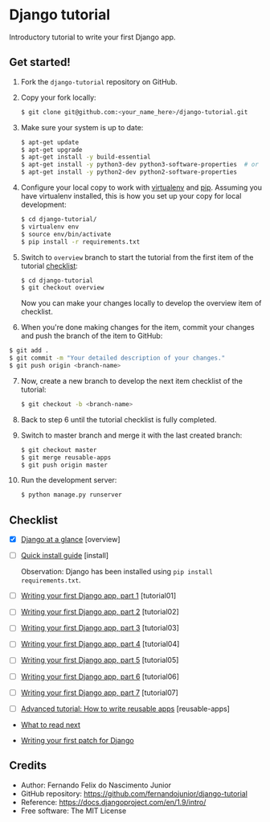 # Django tutorial

Introductory tutorial to write your first Django app.

## Get started!

1. Fork the `django-tutorial` repository on GitHub.

2. Copy your fork locally:

    ```sh
    $ git clone git@github.com:<your_name_here>/django-tutorial.git
    ```

3. Make sure your system is up to date:

    ```sh
    $ apt-get update
    $ apt-get upgrade
    $ apt-get install -y build-essential
    $ apt-get install -y python3-dev python3-software-properties  # or
    $ apt-get install -y python2-dev python2-software-properties
    ```

4. Configure your local copy to work with
[virtualenv](https://virtualenv.pypa.io/) and [pip](https://pip.pypa.io).
Assuming you have virtualenv installed, this is how you set up your copy for
local development:

    ```sh
    $ cd django-tutorial/
    $ virtualenv env
    $ source env/bin/activate
    $ pip install -r requirements.txt
    ```

5. Switch to `overview` branch to start the tutorial from the first item of
the tutorial [checklist](#checklist):

    ```sh
    $ cd django-tutorial
    $ git checkout overview
    ```

   Now you can make your changes locally to develop the overview item of
   checklist.

6. When you're done making changes for the item, commit your changes and push
the branch of the item to GitHub:

 ```sh
 $ git add .
 $ git commit -m "Your detailed description of your changes."
 $ git push origin <branch-name>
 ```

7. Now, create a new branch to develop the next item checklist of the tutorial:

    ```sh
    $ git checkout -b <branch-name>
    ```

8. Back to step 6 until the tutorial checklist is fully completed.

9. Switch to master branch and merge it with the last created branch:

    ```sh
    $ git checkout master
    $ git merge reusable-apps
    $ git push origin master
    ```

10. Run the development server:

    ```sh
    $ python manage.py runserver
    ```

## Checklist

* [x] [Django at a glance](https://docs.djangoproject.com/en/1.9/intro/overview/) [overview]

* [ ] [Quick install guide](https://docs.djangoproject.com/en/1.9/intro/install/) [install]

    Observation: Django has been installed using `pip install requirements.txt`.

* [ ] [Writing your first Django app, part 1](https://docs.djangoproject.com/en/1.9/intro/tutorial01/) [tutorial01]

* [ ] [Writing your first Django app, part 2](https://docs.djangoproject.com/en/1.9/intro/tutorial02/) [tutorial02]

* [ ] [Writing your first Django app, part 3](https://docs.djangoproject.com/en/1.9/intro/tutorial03/) [tutorial03]

* [ ] [Writing your first Django app, part 4](https://docs.djangoproject.com/en/1.9/intro/tutorial04/) [tutorial04]

* [ ] [Writing your first Django app, part 5](https://docs.djangoproject.com/en/1.9/intro/tutorial05/) [tutorial05]

* [ ] [Writing your first Django app, part 6](https://docs.djangoproject.com/en/1.9/intro/tutorial06/) [tutorial06]

* [ ] [Writing your first Django app, part 7](https://docs.djangoproject.com/en/1.9/intro/tutorial07/) [tutorial07]

* [ ] [Advanced tutorial: How to write reusable apps](https://docs.djangoproject.com/en/1.9/intro/reusable-apps/) [reusable-apps]

* [What to read next](https://docs.djangoproject.com/en/1.9/intro/whatsnext/)

* [Writing your first patch for Django](https://docs.djangoproject.com/en/1.9/intro/contributing/)

## Credits

* Author: Fernando Felix do Nascimento Junior
* GitHub repository: https://github.com/fernandojunior/django-tutorial
* Reference: https://docs.djangoproject.com/en/1.9/intro/
* Free software: The MIT License
